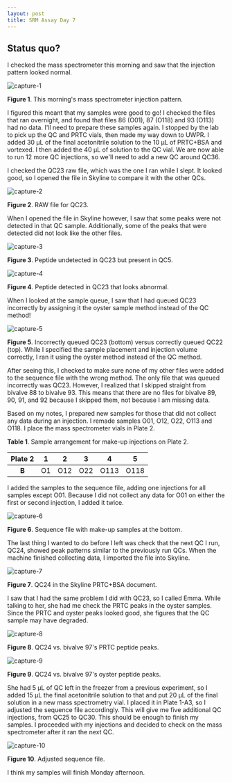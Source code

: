 ```yaml
---
layout: post
title: SRM Assay Day 7
---
```


## Status quo?

I checked the mass spectrometer this morning and saw that the injection pattern looked normal.

![capture-1](https://user-images.githubusercontent.com/22335838/28251522-f9f57244-6a33-11e7-9f29-d486136ae465.PNG)

**Figure 1**. This morning's mass spectrometer injection pattern.

I figured this meant that my samples were good to go! I checked the files that ran overnight, and found that files 86 (O01), 87 (O118) and 93 (O113) had no data. I'll need to prepare these samples again. I stopped by the lab to pick up the QC and PRTC vials, then made my way down to UWPR. I added 30 µL of the final acetonitrile solution to the 10 µL of PRTC+BSA and vortexed. I then added the 40 µL of solution to the QC vial. We are now able to run 12 more QC injections, so we'll need to add a new QC around QC36.

I checked the QC23 raw file, which was the one I ran while I slept. It looked good, so I opened the file in Skyline to compare it with the other QCs.

![capture-2](https://user-images.githubusercontent.com/22335838/28251521-f9f57582-6a33-11e7-88a2-999a5ff99338.PNG)

**Figure 2**. RAW file for QC23.

When I opened the file in Skyline however, I saw that some peaks were not detected in that QC sample. Additionally, some of the peaks that were detected did not look like the other files.

![capture-3](https://user-images.githubusercontent.com/22335838/28251519-f9f49ea0-6a33-11e7-9b52-6451882b1a39.PNG)

**Figure 3**. Peptide undetected in QC23 but present in QC5.

![capture-4](https://user-images.githubusercontent.com/22335838/28251520-f9f5599e-6a33-11e7-9c37-e8153b48f33f.PNG)

**Figure 4**. Peptide detected in QC23 that looks abnormal.

When I looked at the sample queue, I saw that I had queued QC23 incorrectly by assigning it the oyster sample method instead of the QC method!

![capture-5](https://user-images.githubusercontent.com/22335838/28251524-f9f8423a-6a33-11e7-8e26-28157dfd5560.PNG)

**Figure 5**. Incorrectly queued QC23 (bottom) versus correctly queued QC22 (top). While I specified the sample placement and injection volume correctly, I ran it using the oyster method instead of the QC method.

After seeing this, I checked to make sure none of my other files were added to the sequence file with the wrong method. The only file that was queued incorrectly was QC23. However, I realized that I skipped straight from bivalve 88 to bivalve 93. This means that there are no files for bivalve 89, 90, 91, and 92 because I skipped them, not because I am missing data.

Based on my notes, I prepared new samples for those that did not collect any data during an injection. I remade samples O01, O12, O22, O113 and O118. I place the mass spectrometer vials in Plate 2.

**Table 1**. Sample arrangement for make-up injections on Plate 2.

| **Plate 2** | **1** | **2** | **3** | **4** | **5** |
|:-----------:|:-----:|:-----:|:-----:|:-----:|:-----:|
|    **B**    |   O1  |  O12  |  O22  |  O113 |  O118 |

I added the samples to the sequence file, adding one injections for all samples except O01. Because I did not collect any data for O01 on either the first or second injection, I added it twice.

![capture-6](https://user-images.githubusercontent.com/22335838/28251523-f9f61744-6a33-11e7-9202-0f37e75e893d.PNG)

**Figure 6**. Sequence file with make-up samples at the bottom.

The last thing I wanted to do before I left was check that the next QC I run, QC24, showed peak patterns similar to the previously run QCs. When the machine finished collecting data, I imported the file into Skyline.

![capture-7](https://user-images.githubusercontent.com/22335838/28251581-4dae7bfa-6a35-11e7-89ed-2221046a71bf.PNG)

**Figure 7**. QC24 in the Skyline PRTC+BSA document.

I saw that I had the same problem I did with QC23, so I called Emma. While talking to her, she had me check the PRTC peaks in the oyster samples. Since the PRTC and oyster peaks looked good, she figures that the QC sample may have degraded. 

![capture-8](https://user-images.githubusercontent.com/22335838/28251733-7d0c3326-6a38-11e7-812e-015f2189cb5b.PNG)

**Figure 8**. QC24 vs. bivalve 97's PRTC peptide peaks.

![capture-9](https://user-images.githubusercontent.com/22335838/28251731-7d085e54-6a38-11e7-83c5-cc2af8ff90de.PNG)

**Figure 9**. QC24 vs. bivalve 97's oyster peptide peaks.

She had 5 µL of QC left in the freezer from a previous experiment, so I added 15 µL the final acetonitrile solution to that and put 20 µL of the final solution in a new mass spectrometry vial. I placed it in Plate 1-A3, so I adjusted the sequence file accordingly. This will give me five additional QC injections, from QC25 to QC30. This should be enough to finish my samples. I proceeded with my injections and decided to check on the mass spectrometer after it ran the next QC.

![capture-10](https://user-images.githubusercontent.com/22335838/28251732-7d087ca4-6a38-11e7-959b-a536497a6663.PNG)

**Figure 10**. Adjusted sequence file.

I think my samples will finish Monday afternoon.
